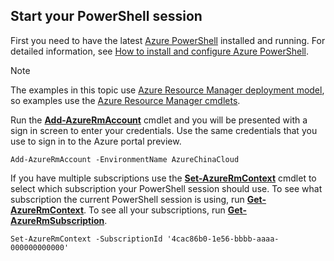 ## Start your PowerShell session
First you need to have the latest [Azure PowerShell](http://msdn.microsoft.com/library/mt619274.aspx) installed and running. For detailed information, see [How to install and configure Azure PowerShell](https://docs.microsoft.com/powershell/azureps-cmdlets-docs).

> [!NOTE]
> The examples in this topic use [Azure Resource Manager deployment model](../articles/azure-resource-manager/resource-group-overview.md), so examples use the [Azure Resource Manager cmdlets](http://msdn.microsoft.com/library/azure/mt125356.aspx). 
> 
> 

Run the [**Add-AzureRmAccount**](http://msdn.microsoft.com/library/mt619267.aspx) cmdlet and you will be presented with a sign in screen to enter your credentials. Use the same credentials that you use to sign in to the Azure portal preview.

    Add-AzureRmAccount -EnvironmentName AzureChinaCloud

If you have multiple subscriptions use the [**Set-AzureRmContext**](http://msdn.microsoft.com/library/mt619263.aspx) cmdlet to select which subscription your PowerShell session should use. To see what subscription the current PowerShell session is using, run [**Get-AzureRmContext**](http://msdn.microsoft.com/library/mt619265.aspx). To see all your subscriptions, run [**Get-AzureRmSubscription**](http://msdn.microsoft.com/library/mt619284.aspx).

    Set-AzureRmContext -SubscriptionId '4cac86b0-1e56-bbbb-aaaa-000000000000'